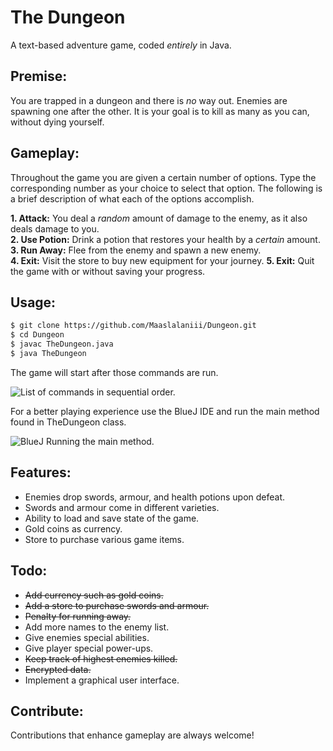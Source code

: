 # The Dungeon
A text-based adventure game, coded _entirely_ in Java.

## Premise:
You are trapped in a dungeon and there is _no_ way out. Enemies are spawning one after the other. It is your goal is to kill as many as you can, without dying yourself.

## Gameplay:
Throughout the game you are given a certain number of options. Type the corresponding number as your choice to select that option. The following is a brief description of what each of the options accomplish.  

__1. Attack:__ You deal a _random_ amount of damage to the enemy, as it also deals damage to you.  
__2. Use Potion:__ Drink a potion that restores your health by a _certain_ amount.  
__3. Run Away:__ Flee from the enemy and spawn a new enemy.  
__4. Exit:__ Visit the store to buy new equipment for your journey.
__5. Exit:__ Quit the game with or without saving your progress.

## Usage:
```bash
$ git clone https://github.com/Maaslalaniii/Dungeon.git
$ cd Dungeon
$ javac TheDungeon.java
$ java TheDungeon
```

The game will start after those commands are run.

![List of commands in sequential order.](https://camo.githubusercontent.com/51f872bab74820723f6b986b4b22505c79358157/687474703a2f2f696d6167652e70726e747363722e636f6d2f696d6167652f32303866373935643334633134303035383464626336356631306538353930312e706e67)

For a better playing experience use the BlueJ IDE and run the main method found in TheDungeon class.

![BlueJ Running the main method.](https://camo.githubusercontent.com/cbd56c6847966e916062adeec8b339a0383989f3/687474703a2f2f696d6167652e70726e747363722e636f6d2f696d6167652f30656634353766373336363134313264393065363530663433623763333636382e706e67)

## Features:
* Enemies drop swords, armour, and health potions upon defeat.
* Swords and armour come in different varieties.
* Ability to load and save state of the game.
* Gold coins as currency.
* Store to purchase various game items.

## Todo:
* ~~Add currency such as gold coins.~~
* ~~Add a store to purchase swords and armour.~~
* ~~Penalty for running away.~~
* Add more names to the enemy list.
* Give enemies special abilities.
* Give player special power-ups.
* ~~Keep track of highest enemies killed.~~
* ~~Encrypted data.~~
* Implement a graphical user interface.

## Contribute:
Contributions that enhance gameplay are always welcome!
